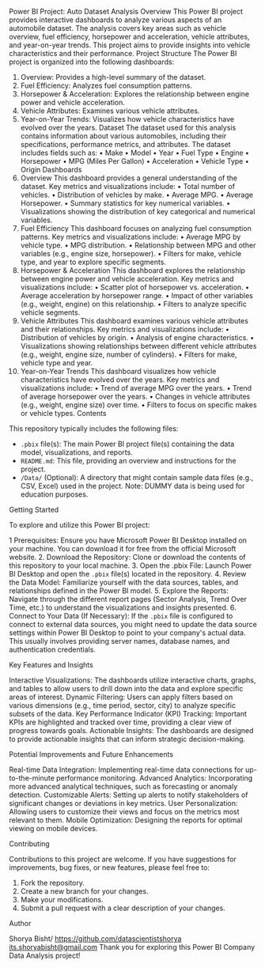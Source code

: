 Power BI Project: Auto Dataset Analysis
Overview
This Power BI project provides interactive dashboards to analyze various aspects of an automobile dataset. The analysis covers key areas such as vehicle overview, fuel efficiency, horsepower and acceleration, vehicle attributes, and year-on-year trends. This project aims to provide insights into vehicle characteristics and their performance.
Project Structure
The Power BI project is organized into the following dashboards:
1.	Overview: Provides a high-level summary of the dataset.
2.	Fuel Efficiency: Analyzes fuel consumption patterns.
3.	Horsepower & Acceleration: Explores the relationship between engine power and vehicle acceleration.
4.	Vehicle Attributes: Examines various vehicle attributes.
5.	Year-on-Year Trends: Visualizes how vehicle characteristics have evolved over the years.
Dataset
The dataset used for this analysis contains information about various automobiles, including their specifications, performance metrics, and attributes. The dataset includes fields such as:
•	Make
•	Model
•	Year
•	Fuel Type
•	Engine
•	Horsepower
•	MPG (Miles Per Gallon)
•	Acceleration
•	Vehicle Type
•	Origin
Dashboards
1. Overview
This dashboard provides a general understanding of the dataset. Key metrics and visualizations include:
•	Total number of vehicles.
•	Distribution of vehicles by make.
•	Average MPG.
•	Average Horsepower.
•	Summary statistics for key numerical variables.
•	Visualizations showing the distribution of key categorical and numerical variables.
2. Fuel Efficiency
This dashboard focuses on analyzing fuel consumption patterns. Key metrics and visualizations include:
•	Average MPG by vehicle type.
•	MPG distribution.
•	Relationship between MPG and other variables (e.g., engine size, horsepower).
•	Filters for make, vehicle type, and year to explore specific segments.
3. Horsepower & Acceleration
This dashboard explores the relationship between engine power and vehicle acceleration. Key metrics and visualizations include:
•	Scatter plot of horsepower vs. acceleration.
•	Average acceleration by horsepower range.
•	Impact of other variables (e.g., weight, engine) on this relationship.
•	Filters to analyze specific vehicle segments.
4. Vehicle Attributes
This dashboard examines various vehicle attributes and their relationships. Key metrics and visualizations include:
•	Distribution of vehicles by origin.
•	Analysis of engine characteristics.
•	Visualizations showing relationships between different vehicle attributes (e.g., weight, engine size, number of cylinders).
•	Filters for make, vehicle type and year.
5. Year-on-Year Trends
This dashboard visualizes how vehicle characteristics have evolved over the years. Key metrics and visualizations include:
•	Trend of average MPG over the years.
•	Trend of average horsepower over the years.
•	Changes in vehicle attributes (e.g., weight, engine size) over time.
•	Filters to focus on specific makes or vehicle types.
Contents

This repository typically includes the following files:

* `.pbix` file(s): The main Power BI project file(s) containing the data model, visualizations, and reports.
* `README.md`: This file, providing an overview and instructions for the project.
* `/Data/` (Optional): A directory that might contain sample data files (e.g., CSV, Excel) used in the project. Note: DUMMY data is being used for education purposes.

Getting Started

To explore and utilize this Power BI project:

1 Prerequisites: Ensure you have Microsoft Power BI Desktop installed on your machine. You can download it for free from the official Microsoft website.
2.  Download the Repository: Clone or download the contents of this repository to your local machine.
3.  Open the .pbix File: Launch Power BI Desktop and open the `.pbix` file(s) located in the repository.
4.  Review the Data Model: Familiarize yourself with the data sources, tables, and relationships defined in the Power BI model.
5.  Explore the Reports: Navigate through the different report pages (Sector Analysis, Trend Over Time, etc.) to understand the visualizations and insights presented.
6.  Connect to Your Data (If Necessary): If the `.pbix` file is configured to connect to external data sources, you might need to update the data source settings within Power BI Desktop to point to your company's actual data. This usually involves providing server names, database names, and authentication credentials.

Key Features and Insights

 Interactive Visualizations: The dashboards utilize interactive charts, graphs, and tables to allow users to drill down into the data and explore specific areas of interest.
Dynamic Filtering: Users can apply filters based on various dimensions (e.g., time period, sector, city) to analyze specific subsets of the data.
Key Performance Indicator (KPI) Tracking: Important KPIs are highlighted and tracked over time, providing a clear view of progress towards goals.
Actionable Insights: The dashboards are designed to provide actionable insights that can inform strategic decision-making.

Potential Improvements and Future Enhancements

Real-time Data Integration: Implementing real-time data connections for up-to-the-minute performance monitoring.
Advanced Analytics: Incorporating more advanced analytical techniques, such as forecasting or anomaly detection.
Customizable Alerts: Setting up alerts to notify stakeholders of significant changes or deviations in key metrics.
User Personalization: Allowing users to customize their views and focus on the metrics most relevant to them.
Mobile Optimization: Designing the reports for optimal viewing on mobile devices.

Contributing

Contributions to this project are welcome. If you have suggestions for improvements, bug fixes, or new features, please feel free to:

1.  Fork the repository.
2.  Create a new branch for your changes.
3.  Make your modifications.
4.  Submit a pull request with a clear description of your changes.


Author

Shorya Bisht/ https://github.com/datascientistshorya
its.shoryabisht@gmail.com
Thank you for exploring this Power BI Company Data Analysis project!
